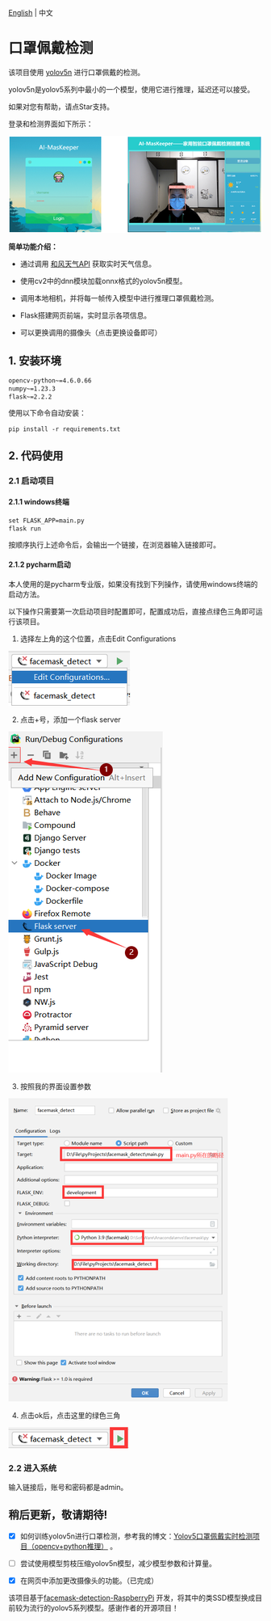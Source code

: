 [English](README.md) | 中文

# 口罩佩戴检测

该项目使用 [yolov5n](https://github.com/ultralytics/yolov5) 进行口罩佩戴的检测。

yolov5n是yolov5系列中最小的一个模型，使用它进行推理，延迟还可以接受。

如果对您有帮助，请点Star支持。

登录和检测界面如下所示：

![img.png](aux_imgs/img6.png)



**简单功能介绍：**

- 通过调用 [和风天气API](https://dev.qweather.com/docs/widget/) 获取实时天气信息。

- 使用cv2中的dnn模块加载onnx格式的yolov5n模型。

- 调用本地相机，并将每一帧传入模型中进行推理口罩佩戴检测。

- Flask搭建网页前端，实时显示各项信息。

- 可以更换调用的摄像头（点击更换设备即可）

## 1. 安装环境
```shell
opencv-python~=4.6.0.66
numpy~=1.23.3
flask~=2.2.2
````

使用以下命令自动安装：
```shell
pip install -r requirements.txt
````

## 2. 代码使用

### 2.1 启动项目

#### 2.1.1 windows终端

```shell
set FLASK_APP=main.py
flask run
```
按顺序执行上述命令后，会输出一个链接，在浏览器输入链接即可。

#### 2.1.2 pycharm启动

本人使用的是pycharm专业版，如果没有找到下列操作，请使用windows终端的启动方法。

以下操作只需要第一次启动项目时配置即可，配置成功后，直接点绿色三角即可运行该项目。
1. 选择左上角的这个位置，点击Edit Configurations
   
![img.png](aux_imgs/img.png)

2. 点击+号，添加一个flask server

![img.png](aux_imgs/img2.png)

3. 按照我的界面设置参数

![img.png](aux_imgs/img3.png)

4. 点击ok后，点击这里的绿色三角

![img.png](aux_imgs/img4.png)


### 2.2 进入系统

输入链接后，账号和密码都是admin。 


## 稍后更新，敬请期待!

- [x] 如何训练yolov5n进行口罩检测，参考我的博文：[Yolov5口罩佩戴实时检测项目（opencv+python推理）](https://blog.csdn.net/weixin_43490422/article/details/127148825?spm=1001.2014.3001.5502) 。

- [ ] 尝试使用模型剪枝压缩yolov5n模型，减少模型参数和计算量。

- [x] 在网页中添加更改摄像头的功能。（已完成）

该项目基于[facemask-detection-RaspberryPi](https://github.com/wenyuanw/facemask-detection-RaspberryPi)
开发，将其中的类SSD模型换成目前较为流行的yolov5系列模型。感谢作者的开源项目！

